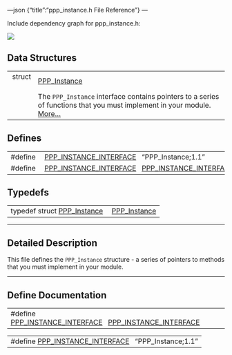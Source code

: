 —json {“title”:“ppp\_instance.h File Reference”} —

Include dependency graph for ppp\_instance.h:

![](/docs/native-client/pepper_beta/c/ppp__instance_8h__incl.png)

Data Structures
---------------

<table><tbody><tr class="odd"><td style="text-align: right;">struct  </td><td><a href="/docs/native-client/pepper_beta/c/struct_p_p_p___instance__1__1/" class="el">PPP_Instance</a></td></tr><tr class="even"><td style="text-align: right;"> </td><td>The <code>PPP_Instance</code> interface contains pointers to a series of functions that you must implement in your module. <a href="/docs/native-client/pepper_beta/c/struct_p_p_p___instance__1__1#details">More…</a><br />
</td></tr></tbody></table>

Defines
-------

<table><tbody><tr class="odd"><td style="text-align: right;">#define </td><td><a href="/docs/native-client/pepper_beta/c/ppp__instance_8h#a0e284783d75d3b9a3c84a0feb39d7024" class="el">PPP_INSTANCE_INTERFACE</a>   “PPP_Instance;1.1”</td></tr><tr class="even"><td style="text-align: right;">#define </td><td><a href="/docs/native-client/pepper_beta/c/ppp__instance_8h#ae1a0f9616b76b6b42649565ed1081fc1" class="el">PPP_INSTANCE_INTERFACE</a>   <a href="/docs/native-client/pepper_beta/c/ppp__instance_8h#a0e284783d75d3b9a3c84a0feb39d7024" class="el">PPP_INSTANCE_INTERFACE</a></td></tr></tbody></table>

Typedefs
--------

<table><tbody><tr class="odd"><td style="text-align: right;">typedef struct <a href="/docs/native-client/pepper_beta/c/struct_p_p_p___instance__1__1/" class="el">PPP_Instance</a> </td><td><a href="/docs/native-client/pepper_beta/c/group___interfaces#ga3397638d116e4171368bf18fcb91ef11" class="el">PPP_Instance</a></td></tr></tbody></table>

------------------------------------------------------------------------

<span id="details" class="anchor" style="margin: 0;"></span>

Detailed Description
--------------------

This file defines the `PPP_Instance` structure - a series of pointers to methods that you must implement in your module.

------------------------------------------------------------------------

Define Documentation
--------------------

<span id="ae1a0f9616b76b6b42649565ed1081fc1" class="anchor" style="margin: 0;"></span>

<table><tbody><tr class="odd"><td>#define <a href="/docs/native-client/pepper_beta/c/ppp__instance_8h#ae1a0f9616b76b6b42649565ed1081fc1" class="el">PPP_INSTANCE_INTERFACE</a>   <a href="/docs/native-client/pepper_beta/c/ppp__instance_8h#a0e284783d75d3b9a3c84a0feb39d7024" class="el">PPP_INSTANCE_INTERFACE</a></td></tr></tbody></table>

<span id="a0e284783d75d3b9a3c84a0feb39d7024" class="anchor" style="margin: 0;"></span>

<table><tbody><tr class="odd"><td>#define <a href="/docs/native-client/pepper_beta/c/ppp__instance_8h#a0e284783d75d3b9a3c84a0feb39d7024" class="el">PPP_INSTANCE_INTERFACE</a>   “PPP_Instance;1.1”</td></tr></tbody></table>
